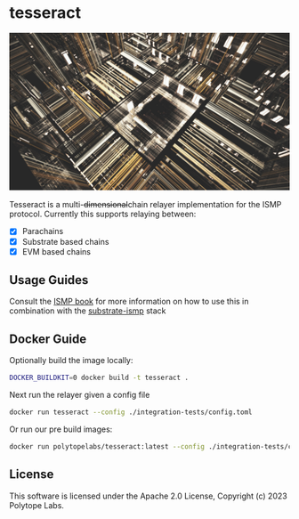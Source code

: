 # tesseract

<img src="assets/tesseract.jpg" />

Tesseract is a multi-~~dimensional~~chain relayer implementation for the ISMP protocol. Currently this supports relaying between:

- [x] Parachains
- [x] Substrate based chains
- [x] EVM based chains

## Usage Guides

Consult the [ISMP book](https://ismp.polytope.technology) for more information on how to use this in combination with the [substrate-ismp](https://github.com/polytope-labs/substrate-ismp) stack

## Docker Guide

Optionally build the image locally:

```bash
DOCKER_BUILDKIT=0 docker build -t tesseract .
```

Next run the relayer given a config file

```bash
docker run tesseract --config ./integration-tests/config.toml
```

Or run our pre build images:

```bash
docker run polytopelabs/tesseract:latest --config ./integration-tests/config.toml
```

## License

This software is licensed under the Apache 2.0 License, Copyright (c) 2023 Polytope Labs.

